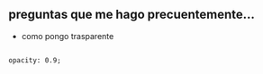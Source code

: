 


## preguntas que me hago precuentemente...
- como pongo trasparente 
``` css
```
    opacity: 0.9;
```
